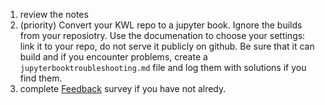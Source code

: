 1. review the notes
1. (priority) Convert your KWL repo to a jupyter book. Ignore the builds from your reposiotry. Use the documenation to choose your settings: link it to your repo, do not serve it publicly on github. Be sure that it can build and if you encounter problems, create a `jupyterbooktroubleshooting.md` file and log them with solutions if you find them.
1. complete [Feedback](https://forms.gle/QMmR4hNjyi2dctAY9) survey if you have not alredy.
